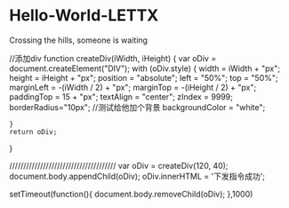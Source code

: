 # Hello-World-LETTX
Crossing the hills, someone is waiting

//添加div
function createDiv(iWidth, iHeight) {
	var oDiv = document.createElement("DIV");
	with (oDiv.style) {
		width = iWidth + "px";
		height = iHeight + "px";
		position = "absolute";
		left = "50%";
		top = "50%";
		marginLeft = -(iWidth / 2) + "px";
		marginTop = -(iHeight / 2) + "px";
		paddingTop = 15 + "px";
		textAlign = "center";
		zIndex = 9999;
		borderRadius="10px";
		//测试给他加个背景
		backgroundColor = "white";

	}
	return oDiv;
}

//////////////////////////////////////
var oDiv = createDiv(120, 40);
document.body.appendChild(oDiv);
oDiv.innerHTML = '下发指令成功';

setTimeout(function(){
 document.body.removeChild(oDiv);
},1000)
